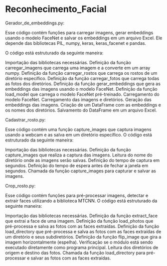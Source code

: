 # Reconhecimento_Facial

Gerador_de_embeddings.py:

Esse código contém funções para carregar imagens, gerar embeddings usando o modelo FaceNet e salvar os embeddings em um arquivo Excel. Ele depende das bibliotecas PIL, numpy, keras, keras_facenet e pandas.

O código está estruturado da seguinte maneira:

Importação das bibliotecas necessárias.
Definição da função carregar_imagens que carrega uma imagem e a converte em um array numpy.
Definição da função carregar_rostos que carrega os rostos de um diretório específico.
Definição da função carregar_fotos que carrega todas as fotos dos diretórios.
Definição da função gerar_embeddings que gera as embeddings das imagens usando o modelo FaceNet.
Definição da função load_model que carrega o modelo FaceNet pré-treinado.
Carregamento do modelo FaceNet.
Carregamento das imagens e diretórios.
Geração das embeddings das imagens.
Criação de um DataFrame com as embeddings e os nomes dos diretórios.
Salvamento do DataFrame em um arquivo Excel.

Cadastrar_rosto.py:

Esse código contém uma função capture_images que captura imagens usando a webcam e as salva em um diretório específico. O código está estruturado da seguinte maneira:

Importação das bibliotecas necessárias.
Definição da função capture_images que realiza a captura das imagens.
Leitura do nome do diretório onde as imagens serão salvas.
Definição do tempo de captura em segundos.
Definição do tempo de espera antes de fechar a janela em segundos.
Chamada da função capture_images para capturar e salvar as imagens.

Crop_rosto.py:

Esse código contém funções para pré-processar imagens, detectar e extrair faces utilizando a biblioteca MTCNN. O código está estruturado da seguinte maneira:

Importação das bibliotecas necessárias.
Definição da função extract_face que extrai a face de uma imagem.
Definição da função load_photos que pré-processa e salva as fotos com as faces extraídas.
Definição da função load_directory que pré-processa e salva as fotos com as faces extraídas de um diretório e seus subdiretórios.
Definição da função flip_image que gira a imagem horizontalmente (espelha).
Verificação se o módulo está sendo executado diretamente como programa principal.
Leitura dos diretórios de origem e destino das fotos.
Chamada da função load_directory para pré-processar e salvar as fotos com as faces extraídas.
